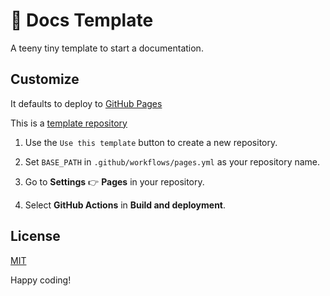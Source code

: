 # 📝 Docs Template

A teeny tiny template to start a documentation.

## Customize

It defaults to deploy to [GitHub Pages](https://docs.github.com/en/pages/getting-started-with-github-pages/configuring-a-publishing-source-for-your-github-pages-site)

This is a [template repository](https://docs.github.com/de/repositories/creating-and-managing-repositories/creating-a-template-repository)

1. Use the `Use this template` button to create a new repository.

2. Set `BASE_PATH` in `.github/workflows/pages.yml` as your repository name.

3. Go to **Settings** 👉 **Pages** in your repository.

4. Select **GitHub Actions** in **Build and deployment**.

## License

[MIT](/LICENSE)

Happy coding!